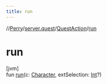 ```yaml
---
title: run
---
```

//[Perry](../../../index.html)/[server.quest](../index.html)/[QuestAction](index.html)/[run](run.html)



# run



[jvm]\
fun [run](run.html)(c: [Character](../../client/-character/index.html), extSelection: [Int](https://kotlinlang.org/api/latest/jvm/stdlib/kotlin/-int/index.html)?)




